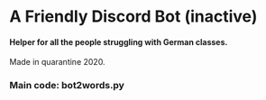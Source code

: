 # A Friendly Discord Bot (inactive)

#### Helper for all the people struggling with German classes.
Made in quarantine 2020.

### Main code: bot2words.py
